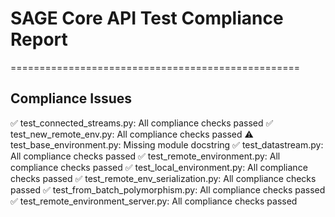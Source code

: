 # SAGE Core API Test Compliance Report
==================================================

## Compliance Issues
✅ test_connected_streams.py: All compliance checks passed
✅ test_new_remote_env.py: All compliance checks passed
⚠️  test_base_environment.py: Missing module docstring
✅ test_datastream.py: All compliance checks passed
✅ test_remote_environment.py: All compliance checks passed
✅ test_local_environment.py: All compliance checks passed
✅ test_remote_env_serialization.py: All compliance checks passed
✅ test_from_batch_polymorphism.py: All compliance checks passed
✅ test_remote_environment_server.py: All compliance checks passed